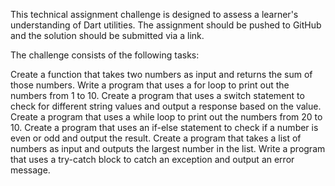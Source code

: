 This technical assignment challenge is designed to assess a learner's understanding of Dart utilities. The assignment should be pushed to GitHub and the solution should be submitted via a link.



The challenge consists of the following tasks:

Create a function that takes two numbers as input and returns the sum of those numbers.
Write a program that uses a for loop to print out the numbers from 1 to 10.
Create a program that uses a switch statement to check for different string values and output a response based on the value.
Create a program that uses a while loop to print out the numbers from 20 to 10.
Create a program that uses an if-else statement to check if a number is even or odd and output the result.
Create a program that takes a list of numbers as input and outputs the largest number in the list.
Write a program that uses a try-catch block to catch an exception and output an error message.